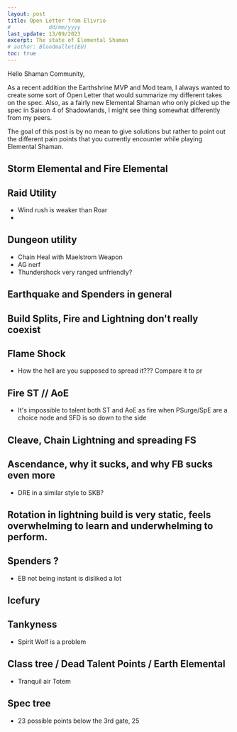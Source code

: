 ```yaml
---
layout: post
title: Open Letter from Elivrio
#            dd/mm/yyyy
last_update: 13/09/2023
excerpt: The state of Elemental Shaman
# author: Bloodmallet(EU)
toc: true
---
```


Hello Shaman Community,

As a recent addition the Earthshrine MVP and Mod team, I always wanted to create some sort of Open Letter that would summarize my different takes on the spec.
Also, as a fairly new Elemental Shaman who only picked up the spec in Saison 4 of Shadowlands, I might see thing somewhat differently from my peers.

The goal of this post is by no mean to give solutions but rather to point out the different pain points that you currently encounter while playing Elemental Shaman.

## Storm Elemental and Fire Elemental

## Raid Utility
- Wind rush is weaker than Roar
-

## Dungeon utility
- Chain Heal with Maelstrom Weapon
- AG nerf
- Thundershock very ranged unfriendly?

## Earthquake and Spenders in general

## Build Splits, Fire and Lightning don't really coexist

## Flame Shock
- How the hell are you supposed to spread it??? Compare it to pr

## Fire ST // AoE
- It's impossible to talent both ST and AoE as fire when PSurge/SpE are a choice node and SFD is so down to the side

## Cleave, Chain Lightning and spreading FS

## Ascendance, why it sucks, and why FB sucks even more
- DRE in a similar style to SKB?


## Rotation in lightning build is very static, feels overwhelming to learn and underwhelming to perform.

## Spenders ?
- EB not being instant is disliked a lot

## Icefury

## Tankyness
- Spirit Wolf is a problem

## Class tree / Dead Talent Points / Earth Elemental
- Tranquil air Totem

## Spec tree
- 23 possible points below the 3rd gate, 25
